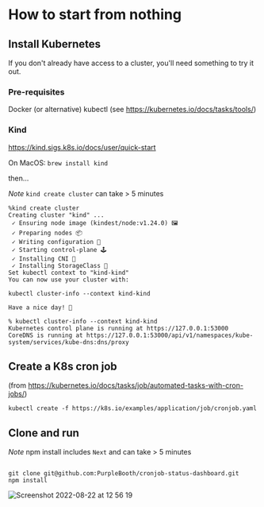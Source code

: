 # How to start from nothing

## Install Kubernetes

If you don't already have access to a cluster, you'll need something to try it out.

### Pre-requisites

Docker (or alternative)
kubectl (see https://kubernetes.io/docs/tasks/tools/)

### Kind

https://kind.sigs.k8s.io/docs/user/quick-start

On MacOS: `brew install kind`

then...

_Note_ `kind create cluster` can take > 5 minutes

```
%kind create cluster
Creating cluster "kind" ...
 ✓ Ensuring node image (kindest/node:v1.24.0) 🖼
 ✓ Preparing nodes 📦
 ✓ Writing configuration 📜
 ✓ Starting control-plane 🕹️
 ✓ Installing CNI 🔌
 ✓ Installing StorageClass 💾
Set kubectl context to "kind-kind"
You can now use your cluster with:

kubectl cluster-info --context kind-kind

Have a nice day! 👋

% kubectl cluster-info --context kind-kind
Kubernetes control plane is running at https://127.0.0.1:53000
CoreDNS is running at https://127.0.0.1:53000/api/v1/namespaces/kube-system/services/kube-dns:dns/proxy
```

## Create a K8s cron job

(from https://kubernetes.io/docs/tasks/job/automated-tasks-with-cron-jobs/)

```
kubectl create -f https://k8s.io/examples/application/job/cronjob.yaml
```

## Clone and run

_Note_ npm install includes `Next` and can take > 5 minutes

```

git clone git@github.com:PurpleBooth/cronjob-status-dashboard.git
npm install

```

![Screenshot 2022-08-22 at 12 56 19](https://user-images.githubusercontent.com/910448/185915692-b4cc7756-45a9-4b44-9bf0-5bf460007e91.png)
